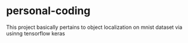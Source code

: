 # personal-coding

This project basically pertains to object localization on mnist dataset via usinng tensorflow keras 
